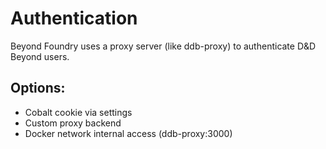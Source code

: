 # Authentication

Beyond Foundry uses a proxy server (like ddb-proxy) to authenticate D&D Beyond users.

## Options:
- Cobalt cookie via settings
- Custom proxy backend
- Docker network internal access (ddb-proxy:3000)
